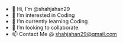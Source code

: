 - 👋 Hi, I’m @shahjahan29
- 👀 I’m interested in Coding
- 🌱 I’m currently learning Coding
- 💞️ I’m looking to collaborate.
- 📫 Contact Me @ shahjahan29@gmail.com

<!---
shahjahan29/shahjahan29 is a ✨ special ✨ repository because its `README.md` (this file) appears on your GitHub profile.
You can click the Preview link to take a look at your changes.
--->
